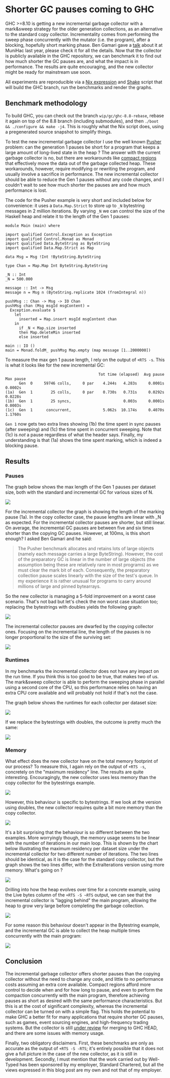 # Shorter GC pauses coming to GHC

GHC >=8.10 is getting a new incremental garbage collector with a mark&sweep strategy for the older generation collections, as an alternative to the standard copy collector. Incrementality comes from performing the sweep phase concurrently with the mutator (i.e. the program), after a blocking, hopefully short marking phase. Ben Gamari gave a [talk][1] about it at MuniHac last year, please check it for all the details. Now that the collector is publicly available in the GHC repository, we can benchmark it to find out how much shorter the GC pauses are, and what the impact is in performance. The results are quite encouraging, and the new collector might be ready for mainstream use soon. 

All experiments are reproducible via a [Nix expression][nix] and [Shake][shake] script that will build the GHC branch, run the benchmarks and render the graphs.

## Benchmark methodology
To build GHC, you can check out the branch `wip/gc/ghc-8.8-rebase`, rebase it again on top of the 8.8 branch (including submodules), and then `./boot && ./configure && make -j4`. This is roughly what the Nix script does, using a pregenerated source snapshot to simplify things.

To test the new incremental garbage collector I use the well known [Pusher][3] problem: can the generation 1 pauses be short for a program that keeps a large amount of long-lived state in the heap ? The answer with the current garbage collector is no, but there are workarounds like [compact regions][2] that effectively move the data out of the garbage collected heap. These workarounds, however, require modifying or rewriting the program, and usually involve a sacrifice in performance. The new incremental collector should be able to reduce the Gen 1 pauses without any code changes, and I couldn't wait to see how much shorter the pauses are and how much performance is lost.

The code for the Pusher example is very short and included below for convenience: it uses a `Data.Map.Strict` to store up to `_N` bytestring messages in 2 million iterations. By varying `_N` we can control the size of the Haskell heap and relate it to the length of the Gen 1 pauses:
```
module Main (main) where

import qualified Control.Exception as Exception
import qualified Control.Monad as Monad
import qualified Data.ByteString as ByteString
import qualified Data.Map.Strict as Map

data Msg = Msg !Int !ByteString.ByteString

type Chan = Map.Map Int ByteString.ByteString

_N :: Int
_N = 500.000

message :: Int -> Msg
message n = Msg n (ByteString.replicate 1024 (fromIntegral n))

pushMsg :: Chan -> Msg -> IO Chan
pushMsg chan (Msg msgId msgContent) =
  Exception.evaluate $
    let
      inserted = Map.insert msgId msgContent chan
    in
      if _N < Map.size inserted
      then Map.deleteMin inserted
      else inserted

main :: IO ()
main = Monad.foldM_ pushMsg Map.empty (map message [1..2000000])
```

To measure the max gen 1 pause length, I rely on the output of `+RTS -s`. This is what it looks like for the new incremental GC:
```
                                         Tot time (elapsed)  Avg pause  Max pause
      Gen  0     59746 colls,     0 par    4.244s   4.283s     0.0001s    0.0002s
(1a)  Gen  1        25 colls,     0 par    0.730s   0.731s     0.0292s    0.0228s
(1b)  Gen  1        25 syncs,                       0.003s     0.0001s    0.0003s
(1c)  Gen  1      concurrent,              5.062s  10.174s     0.4070s    1.1760s

```

`Gen 1` now gets two extra lines showing (1b) the time spent in sync pauses (after sweeping) and (1c) the time spent in concurrent sweeping. Note that (1c) is *not* a pause regardless of what the header says. Finally, my understanding is that (1a) shows the time spent marking, which is indeed a blocking pause.

## Results
### Pauses

The graph below shows the max length of the Gen 1 pauses per dataset size, both with the standard and incremental GC for various sizes of N.

![][pauses]

For the incremental collector the graph is showing the length of the marking pause (1a). In the copy collector case, the pause lengths are linear with _N as expected. For the incremental collector pauses are shorter, but still linear. On average, the incremental GC pauses are between five and six times shorter than the copying GC pauses. However, at 100ms, is this short enough? I asked Ben Gamari and he said:

>The Pusher benchmark allocates and retains lots of large objects (namely each message carries a large ByteString).
> However, the cost of the preparatory GC is linear in the number of large
> objects (the assumption being these are relatively rare in most
> programs) as we must clear the mark bit of each. Consequently, the
> preparatory collection pause scales linearly with the size of the test's queue. 
> In my experience it is rather unusual for programs to carry around millions of large and pinned bytearrays.

So the new collector is managing a 5-fold improvement on a worst case scenario. That's not bad but let's check the non worst case situation too; replacing the bytestrings with doubles yields the following graph:

![][pauses.double]

The incremental collector pauses are dwarfed by the copying collector ones.
Focusing on the incremental line, the length of the pauses is no longer proportional to the size of the surviving set:

![][pauses.double.incremental]

### Runtimes

In my benchmarks the incremental collector does not have any impact on the run time. If you think this is too good to be true, that makes two of us. The mark&sweep collector is able to perform the sweeping phase in parallel using a second core of the CPU, so this performance relies on having an extra CPU core available and will probably not hold if that's not the case.

The graph below shows the runtimes for each collector per dataset size:

![][runtimes]

If we replace the bytestrings with doubles, the outcome is pretty much the same:

![][runtimes.double]


### Memory

What effect does the new collector have on the total memory footprint of our process? To measure this, I again rely on the output of `+RTS -s`, concretely on the "maximum residency" line. The results are quite interesting. Encouragingly, the new collector uses less memory than the copy collector for the bytestrings example. 

![][maxResidency]

However, this behaviour is specific to bytestrings. If we look at the version using doubles, the new collector requires quite a bit more memory than the copy collector. 

![][maxResidency.double]

It's a bit surprising that the behaviour is so different between the two examples. More worryingly though, the memory usage seems to be linear with the number of iterations in our main loop. This is shown by the chart below illustrating the maximum residency per dataset size under the incremental collector for two different number of iterations. The two lines should be identical, as it is the case for the standard copy collector, but the graph shows the two lines differ, with the ExtraIterations version using more memory. What's going on ?

![][maxResidencyPerIterations]

Drilling into how the heap evolves over time for a concrete example, using the Live bytes column of the `+RTS -S ~RTS` output, we can see that the incremental collector is "lagging behind" the main program, allowing the heap to grow very large before completing the garbage collection.

![][liveBytesComparisonDouble]

For some reason this behaviour doesn't appear in the Bytestring example, and the incremental GC is able to collect the heap multiple times concurrently with the main program:

![][liveBytesComparisonBS]

## Conclusion

The incremental garbage collector offers shorter pauses than the copying collector without the need to change any code, and little to no performance costs assuming an extra core available. Compact regions afford more control to decide when and for how long to pause, and even to perform the compaction concurrently with the main program, therefore achieving pauses as short as desired with the same performance characteristics. But this is at the cost of significant complexity, whereas the incremental collector can be turned on with a simple flag. This holds the potential to make GHC a better fit for many applications that require shorter GC pauses, such as games, event sourcing engines, and high-frequency trading systems. But the collector is still [under review][5] for merging to GHC HEAD, and there are some issues with memory usage.

Finally, two obligatory disclaimers. First, these benchmarks are only as accurate as the output of `+RTS -S -RTS`; it's entirely possible that it does not give a full picture in the case of the new collector, as it is still in development. Secondly, I must mention that the work carried out by Well-Typed has been sponsored by my employer, Standard Chartered, but all the views expressed in this blog post are my own and not that of my employer. 

[1]: https://www.youtube.com/watch?v=7_ig6r2C-d4
[2]: https://www.reddit.com/r/haskell/comments/81r6z0/trying_out_ghc_compact_regions_for_improved/
[3]: https://stackoverflow.com/questions/36772017/reducing-garbage-collection-pause-time-in-a-haskell-program
[4]: http://hackage.haskell.org/package/compact-0.1.0.1
[5]: https://gitlab.haskell.org/ghc/ghc/merge_requests/972
[pauses]: Pauses.PusherBS.Normal.svg
[pauses.double]: Pauses.PusherDouble.Normal.svg
[pauses.double.incremental]: Pauses.PusherDouble.Normal.Incremental.svg
[runtimes]: Runtimes.PusherBS.Normal.svg
[runtimes.double]: Runtimes.PusherDouble.Normal.svg
[maxResidency]: MaxResidency.PusherBS.Normal.svg
[maxResidency.double]: MaxResidency.PusherDouble.Normal.svg
[maxResidencyPerIterations]: MaxResidency.PusherDouble.Incremental.svg
[liveBytesComparisonDouble]: Live.1600.ExtraIterations.PusherDouble.svg
[liveBytesComparisonBS]: Live.1600.ExtraIterations.PusherBS.svg
[nix]: https://github.com/pepeiborra/gc-benchmarks/blob/master/default.nix
[shake]: https://github.com/pepeiborra/gc-benchmarks/blob/master/Shake.hs
[nofib]: https://gitlab.haskell.org/ghc/ghc/wikis/building/running-no-fib
